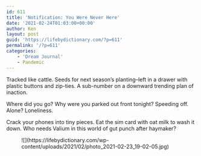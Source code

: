 ```yaml
---
id: 611
title: 'Notification: You Were Never Here'
date: '2021-02-24T01:03:00+00:00'
author: Ken
layout: post
guid: 'https://lifebydictionary.com/?p=611'
permalink: '/?p=611'
categories:
    - 'Dream Journal'
    - Pandemic
---
```


Tracked like cattle. Seeds for next season’s planting–left in a drawer with plastic buttons and zip-ties. A sub-number on a downward trending plan of inaction.

Where did you go? Why were you parked out front tonight? Speeding off. Alone? Loneliness.

Crack your phones into tiny pieces. Eat the sim card with oat milk to wash it down. Who needs Valium in this world of gut punch after haymaker?

<figure class="wp-block-image size-large is-style-rounded">![](https://lifebydictionary.com/wp-content/uploads/2021/02/photo_2021-02-23_19-02-05.jpg)</figure>